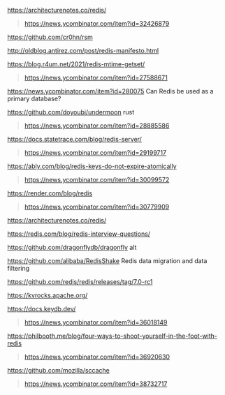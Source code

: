 https://architecturenotes.co/redis/
> https://news.ycombinator.com/item?id=32426879

https://github.com/cr0hn/rsm

http://oldblog.antirez.com/post/redis-manifesto.html

https://blog.r4um.net/2021/redis-mtime-getset/
> https://news.ycombinator.com/item?id=27588671

https://news.ycombinator.com/item?id=280075	Can Redis be used as a primary database?

https://github.com/doyoubi/undermoon rust
> https://news.ycombinator.com/item?id=28885586

https://docs.statetrace.com/blog/redis-server/
> https://news.ycombinator.com/item?id=29199717

https://ably.com/blog/redis-keys-do-not-expire-atomically
> https://news.ycombinator.com/item?id=30099572

https://render.com/blog/redis
> https://news.ycombinator.com/item?id=30779909

https://architecturenotes.co/redis/

https://redis.com/blog/redis-interview-questions/

https://github.com/dragonflydb/dragonfly alt

https://github.com/alibaba/RedisShake Redis data migration and data filtering

https://github.com/redis/redis/releases/tag/7.0-rc1

https://kvrocks.apache.org/

https://docs.keydb.dev/
> https://news.ycombinator.com/item?id=36018149

https://philbooth.me/blog/four-ways-to-shoot-yourself-in-the-foot-with-redis
> https://news.ycombinator.com/item?id=36920630

https://github.com/mozilla/sccache
> https://news.ycombinator.com/item?id=38732717